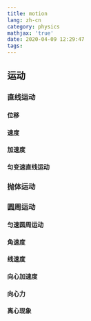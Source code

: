 ```yaml
---
title: motion
lang: zh-cn
category: physics
mathjax: 'true'
date: 2020-04-09 12:29:47
tags:
---
```


## 运动

### 直线运动

#### 位移

#### 速度

#### 加速度

#### 匀变速直线运动

### 抛体运动

### 圆周运动

#### 匀速圆周运动

#### 角速度

#### 线速度

#### 向心加速度

#### 向心力

#### 离心现象